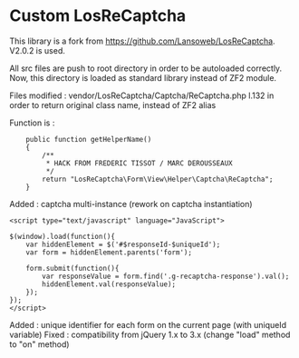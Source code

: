 # Custom LosReCaptcha

This library is a fork from https://github.com/Lansoweb/LosReCaptcha.
V2.0.2 is used.

All src files are push to root directory in order to be autoloaded correctly.
Now, this directory is loaded as standard library instead of ZF2 module.

Files modified :
vendor/LosReCaptcha/Captcha/ReCaptcha.php l.132 in order to return original class name, instead of ZF2 alias

Function is :

```
    public function getHelperName()
    {
        /**
         * HACK FROM FREDERIC TISSOT / MARC DEROUSSEAUX
         */
        return "LosReCaptcha\Form\View\Helper\Captcha\ReCaptcha";
    }
```

Added : captcha multi-instance (rework on captcha instantiation)
```
<script type="text/javascript" language="JavaScript">

$(window).load(function(){
    var hiddenElement = $('#$responseId-$uniqueId');
    var form = hiddenElement.parents('form');
    
    form.submit(function(){
        var responseValue = form.find('.g-recaptcha-response').val();
        hiddenElement.val(responseValue);
    });
});
</script>
```

Added : unique identifier for each form on the current page (with uniqueId variable)
Fixed : compatibility from jQuery 1.x to 3.x (change "load" method to "on" method)